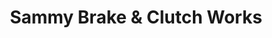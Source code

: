 ---
title: "Sammy Brake & Clutch Works"
url: /accra/sammy-brake-und-clutch-works/
shop: Autowerkstatt
---